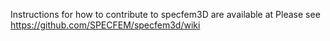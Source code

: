 Instructions for how to contribute to specfem3D are available at
Please see https://github.com/SPECFEM/specfem3d/wiki
